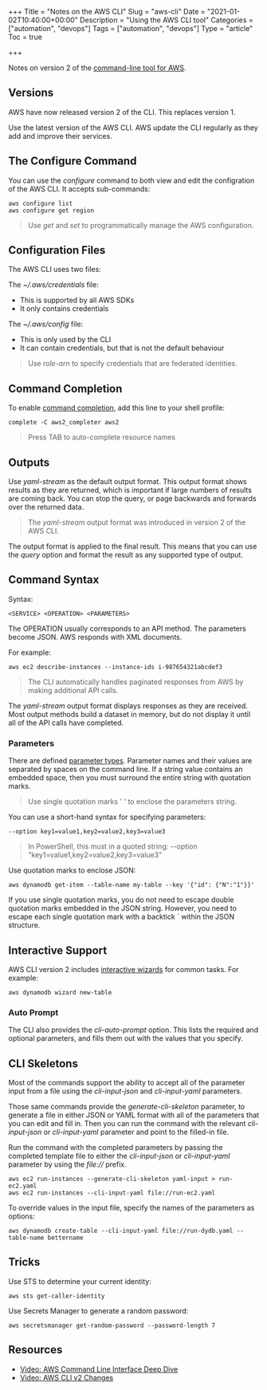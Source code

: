 +++
Title = "Notes on the AWS CLI"
Slug = "aws-cli"
Date = "2021-01-02T10:40:00+00:00"
Description = "Using the AWS CLI tool"
Categories = ["automation", "devops"]
Tags = ["automation", "devops"]
Type = "article"
Toc = true

+++

Notes on version 2 of the [command-line tool for AWS](https://aws.amazon.com/cli/).

<!--more-->

## Versions

AWS have now released version 2 of the CLI. This replaces version 1.

Use the latest version of the AWS CLI. AWS update the CLI regularly as they add and improve their services.

## The Configure Command

You can use the *configure* command to both view and edit the configration of the AWS CLI. It accepts sub-commands:

    aws configure list
	aws configure get region

> Use *get* and *set* to programmatically manage the AWS configuration.

## Configuration Files

The AWS CLI uses two files:

The *~/.aws/credentials* file:

- This is supported by all AWS SDKs
- It only contains credentials

The *~/.aws/config* file:

- This is only used by the CLI
- It can contain credentials, but that is not the default behaviour

> Use *role-arn* to specify credentials that are federated identities.

## Command Completion

To enable [command completion](https://docs.aws.amazon.com/cli/latest/userguide/cli-usage-parameters-prompting.html), add this line to your shell profile:

    complete -C aws2_completer aws2

> Press TAB to auto-complete resource names

## Outputs

Use *yaml-stream* as the default output format. This output format shows results as they are returned, which is important if large numbers of results are coming back. You can stop the query, or page backwards and forwards over the returned data.

> The *yaml-stream* output format was introduced in version 2 of the AWS CLI.

The output format is applied to the final result. This means that you can use the *query* option and format the result as any supported type of output.

## Command Syntax

Syntax:

    <SERVICE> <OPERATION> <PARAMETERS>

The OPERATION usually corresponds to an API method. The parameters become JSON. AWS responds with XML documents.

For example:

    aws ec2 describe-instances --instance-ids i-987654321abcdef3

> The CLI automatically handles paginated responses from AWS by making additional API calls.

The *yaml-stream* output format displays responses as they are received. Most output methods build a dataset in memory, but do not display it until all of the API calls have completed.

### Parameters

There are defined [parameter types](https://docs.aws.amazon.com/cli/latest/userguide/cli-usage-parameters-types.html). Parameter names and their values are separated by spaces on the command line. If a string value contains an embedded space, then you must surround the entire string with quotation marks.

> Use single quotation marks ' ' to enclose the parameters string.

You can use a short-hand syntax for specifying parameters:

    --option key1=value1,key2=value2,key3=value3

> In PowerShell, this must in a quoted string: --option "key1=value1,key2=value2,key3=value3"

Use quotation marks to enclose JSON:

    aws dynamodb get-item --table-name my-table --key '{"id": {"N":"1"}}'

If you use single quotation marks, you do not need to escape double quotation marks embedded in the JSON string. However, you need to escape each single quotation mark with a backtick \` within the JSON structure.

## Interactive Support

AWS CLI version 2 includes [interactive wizards](https://docs.aws.amazon.com/cli/latest/userguide/cli-usage-wizard.html) for common tasks. For example:

    aws dynamodb wizard new-table

### Auto Prompt

The CLI also provides the *cli-auto-prompt* option. This lists the required and optional parameters, and fills them out with the values that you specify.

## CLI Skeletons

Most of the commands support the ability to accept all of the parameter input from a file using the *cli-input-json* and *cli-input-yaml* parameters.

Those same commands provide the *generate-cli-skeleton* parameter, to generate a file in either JSON or YAML format with all of the parameters that you can edit and fill in. Then you can run the command with the relevant *cli-input-json* or *cli-input-yaml* parameter and point to the filled-in file. 

Run the command with the completed parameters by passing the completed template file to either the *cli-input-json* or *cli-input-yaml* parameter by using the *file://* prefix.

    aws ec2 run-instances --generate-cli-skeleton yaml-input > run-ec2.yaml
	aws ec2 run-instances --cli-input-yaml file://run-ec2.yaml

To override values in the input file, specify the names of the parameters as options:

    aws dynamodb create-table --cli-input-yaml file://run-dydb.yaml --table-name bettername

## Tricks

Use STS to determine your current identity:

    aws sts get-caller-identity

Use Secrets Manager to generate a random password:

    aws secretsmanager get-random-password --password-length 7

## Resources

- [Video: AWS Command Line Interface Deep Dive](https://www.youtube.com/watch?v=ZbgvG7yFoQI)
- [Video: AWS CLI v2 Changes](https://www.youtube.com/watch?v=U5y7JI_mHk8)
